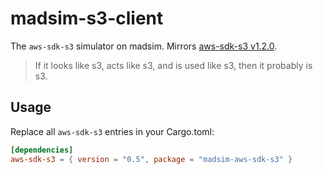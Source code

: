 # madsim-s3-client

The `aws-sdk-s3` simulator on madsim. Mirrors [aws-sdk-s3 v1.2.0](https://docs.rs/aws-sdk-s3/1.2.0/aws_sdk_s3/index.html).

> If it looks like s3, acts like s3, and is used like s3, then it probably is s3.

## Usage

Replace all `aws-sdk-s3` entries in your Cargo.toml:

```toml
[dependencies]
aws-sdk-s3 = { version = "0.5", package = "madsim-aws-sdk-s3" }
```
